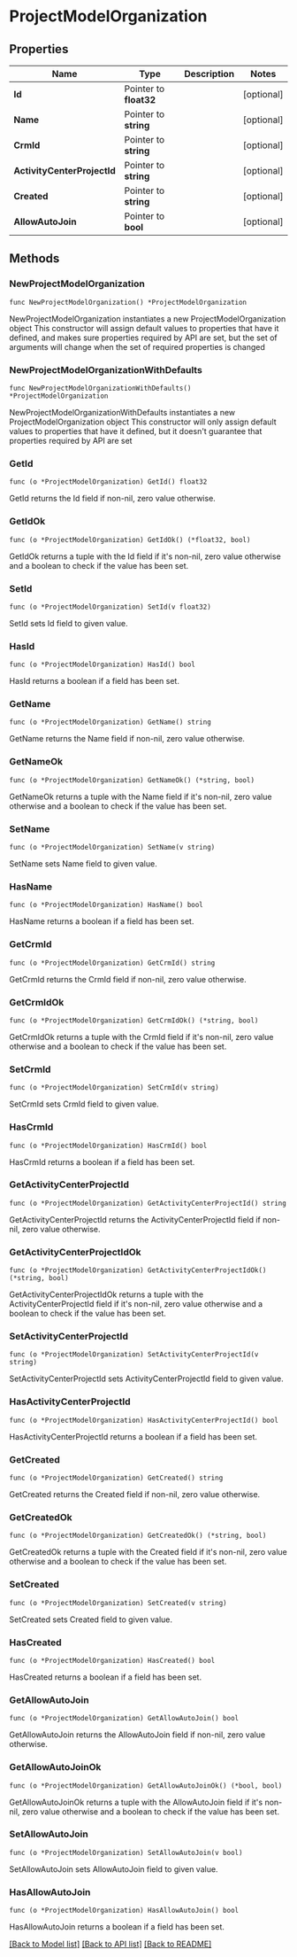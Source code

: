 # ProjectModelOrganization

## Properties

Name | Type | Description | Notes
------------ | ------------- | ------------- | -------------
**Id** | Pointer to **float32** |  | [optional] 
**Name** | Pointer to **string** |  | [optional] 
**CrmId** | Pointer to **string** |  | [optional] 
**ActivityCenterProjectId** | Pointer to **string** |  | [optional] 
**Created** | Pointer to **string** |  | [optional] 
**AllowAutoJoin** | Pointer to **bool** |  | [optional] 

## Methods

### NewProjectModelOrganization

`func NewProjectModelOrganization() *ProjectModelOrganization`

NewProjectModelOrganization instantiates a new ProjectModelOrganization object
This constructor will assign default values to properties that have it defined,
and makes sure properties required by API are set, but the set of arguments
will change when the set of required properties is changed

### NewProjectModelOrganizationWithDefaults

`func NewProjectModelOrganizationWithDefaults() *ProjectModelOrganization`

NewProjectModelOrganizationWithDefaults instantiates a new ProjectModelOrganization object
This constructor will only assign default values to properties that have it defined,
but it doesn't guarantee that properties required by API are set

### GetId

`func (o *ProjectModelOrganization) GetId() float32`

GetId returns the Id field if non-nil, zero value otherwise.

### GetIdOk

`func (o *ProjectModelOrganization) GetIdOk() (*float32, bool)`

GetIdOk returns a tuple with the Id field if it's non-nil, zero value otherwise
and a boolean to check if the value has been set.

### SetId

`func (o *ProjectModelOrganization) SetId(v float32)`

SetId sets Id field to given value.

### HasId

`func (o *ProjectModelOrganization) HasId() bool`

HasId returns a boolean if a field has been set.

### GetName

`func (o *ProjectModelOrganization) GetName() string`

GetName returns the Name field if non-nil, zero value otherwise.

### GetNameOk

`func (o *ProjectModelOrganization) GetNameOk() (*string, bool)`

GetNameOk returns a tuple with the Name field if it's non-nil, zero value otherwise
and a boolean to check if the value has been set.

### SetName

`func (o *ProjectModelOrganization) SetName(v string)`

SetName sets Name field to given value.

### HasName

`func (o *ProjectModelOrganization) HasName() bool`

HasName returns a boolean if a field has been set.

### GetCrmId

`func (o *ProjectModelOrganization) GetCrmId() string`

GetCrmId returns the CrmId field if non-nil, zero value otherwise.

### GetCrmIdOk

`func (o *ProjectModelOrganization) GetCrmIdOk() (*string, bool)`

GetCrmIdOk returns a tuple with the CrmId field if it's non-nil, zero value otherwise
and a boolean to check if the value has been set.

### SetCrmId

`func (o *ProjectModelOrganization) SetCrmId(v string)`

SetCrmId sets CrmId field to given value.

### HasCrmId

`func (o *ProjectModelOrganization) HasCrmId() bool`

HasCrmId returns a boolean if a field has been set.

### GetActivityCenterProjectId

`func (o *ProjectModelOrganization) GetActivityCenterProjectId() string`

GetActivityCenterProjectId returns the ActivityCenterProjectId field if non-nil, zero value otherwise.

### GetActivityCenterProjectIdOk

`func (o *ProjectModelOrganization) GetActivityCenterProjectIdOk() (*string, bool)`

GetActivityCenterProjectIdOk returns a tuple with the ActivityCenterProjectId field if it's non-nil, zero value otherwise
and a boolean to check if the value has been set.

### SetActivityCenterProjectId

`func (o *ProjectModelOrganization) SetActivityCenterProjectId(v string)`

SetActivityCenterProjectId sets ActivityCenterProjectId field to given value.

### HasActivityCenterProjectId

`func (o *ProjectModelOrganization) HasActivityCenterProjectId() bool`

HasActivityCenterProjectId returns a boolean if a field has been set.

### GetCreated

`func (o *ProjectModelOrganization) GetCreated() string`

GetCreated returns the Created field if non-nil, zero value otherwise.

### GetCreatedOk

`func (o *ProjectModelOrganization) GetCreatedOk() (*string, bool)`

GetCreatedOk returns a tuple with the Created field if it's non-nil, zero value otherwise
and a boolean to check if the value has been set.

### SetCreated

`func (o *ProjectModelOrganization) SetCreated(v string)`

SetCreated sets Created field to given value.

### HasCreated

`func (o *ProjectModelOrganization) HasCreated() bool`

HasCreated returns a boolean if a field has been set.

### GetAllowAutoJoin

`func (o *ProjectModelOrganization) GetAllowAutoJoin() bool`

GetAllowAutoJoin returns the AllowAutoJoin field if non-nil, zero value otherwise.

### GetAllowAutoJoinOk

`func (o *ProjectModelOrganization) GetAllowAutoJoinOk() (*bool, bool)`

GetAllowAutoJoinOk returns a tuple with the AllowAutoJoin field if it's non-nil, zero value otherwise
and a boolean to check if the value has been set.

### SetAllowAutoJoin

`func (o *ProjectModelOrganization) SetAllowAutoJoin(v bool)`

SetAllowAutoJoin sets AllowAutoJoin field to given value.

### HasAllowAutoJoin

`func (o *ProjectModelOrganization) HasAllowAutoJoin() bool`

HasAllowAutoJoin returns a boolean if a field has been set.


[[Back to Model list]](../README.md#documentation-for-models) [[Back to API list]](../README.md#documentation-for-api-endpoints) [[Back to README]](../README.md)


